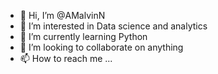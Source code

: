 - 👋 Hi, I’m @AMalvinN
- 👀 I’m interested in Data science and analytics
- 🌱 I’m currently learning Python
- 💞️ I’m looking to collaborate on anything
- 📫 How to reach me ...

<!---
AMalvinN/AMalvinN is a ✨ special ✨ repository because its `README.md` (this file) appears on your GitHub profile.
You can click the Preview link to take a look at your changes.
--->

